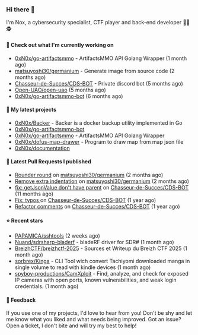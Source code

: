 ### Hi there 👋

I'm Nox, a cybersecurity specialist, CTF player and back-end developer 👨‍💻 🕵️

#### 👷 Check out what I'm currently working on

- [0xN0x/go-artifactsmmo](https://github.com/0xN0x/go-artifactsmmo) - ArtifactsMMO API Golang Wrapper (1 month ago)
- [matsuyoshi30/germanium](https://github.com/matsuyoshi30/germanium) - Generate image from source code (2 months ago)
- [Chasseur-de-Succes/CDS-BOT](https://github.com/Chasseur-de-Succes/CDS-BOT) - Private discord bot (5 months ago)
- [Open-UAO/open-uao](https://github.com/Open-UAO/open-uao) (5 months ago)
- [0xN0x/go-artifactsmmo-bot](https://github.com/0xN0x/go-artifactsmmo-bot) (6 months ago)

#### 🌱 My latest projects

- [0xN0x/Backer](https://github.com/0xN0x/Backer) - Backer is a docker backup utility implemented in Go
- [0xN0x/go-artifactsmmo-bot](https://github.com/0xN0x/go-artifactsmmo-bot)
- [0xN0x/go-artifactsmmo](https://github.com/0xN0x/go-artifactsmmo) - ArtifactsMMO API Golang Wrapper
- [0xN0x/dofus-map-drawer](https://github.com/0xN0x/dofus-map-drawer) - Program to draw map from map json file
- [0xN0x/documentation](https://github.com/0xN0x/documentation)

#### 🔨 Latest Pull Requests I published

- [Rounder round](https://github.com/matsuyoshi30/germanium/pull/42) on [matsuyoshi30/germanium](https://github.com/matsuyoshi30/germanium) (2 months ago)
- [Remove extra indentation](https://github.com/matsuyoshi30/germanium/pull/41) on [matsuyoshi30/germanium](https://github.com/matsuyoshi30/germanium) (2 months ago)
- [fix: getJsonValue don&#39;t have parent](https://github.com/Chasseur-de-Succes/CDS-BOT/pull/160) on [Chasseur-de-Succes/CDS-BOT](https://github.com/Chasseur-de-Succes/CDS-BOT) (11 months ago)
- [Fix: typos ](https://github.com/Chasseur-de-Succes/CDS-BOT/pull/158) on [Chasseur-de-Succes/CDS-BOT](https://github.com/Chasseur-de-Succes/CDS-BOT) (1 year ago)
- [Refactor comments](https://github.com/Chasseur-de-Succes/CDS-BOT/pull/155) on [Chasseur-de-Succes/CDS-BOT](https://github.com/Chasseur-de-Succes/CDS-BOT) (1 year ago)

#### ⭐ Recent stars

- [PAPAMICA/sshtools](https://github.com/PAPAMICA/sshtools) (2 weeks ago)
- [Nuand/sdrsharp-bladerf](https://github.com/Nuand/sdrsharp-bladerf) - bladeRF driver for SDR# (1 month ago)
- [BreizhCTF/breizhctf-2025](https://github.com/BreizhCTF/breizhctf-2025) - Sources et Writeup du Breizh CTF 2025 (1 month ago)
- [sorbrex/Kinga](https://github.com/sorbrex/Kinga) - CLI Tool wich convert Tachiyomi downloaded manga in single volume to read with kindle devices (1 month ago)
- [spyboy-productions/CamXploit](https://github.com/spyboy-productions/CamXploit) - Find, analyze, and check for exposed IP cameras with open ports, known vulnerabilities, and weak login credentials. (1 month ago)

#### 💬 Feedback

If you use one of my projects, I'd love to hear from you! Don't be shy and let me know what you liked
and what needs being improved. Got an issue? Open a ticket, I don't bite and will try my best to help!
